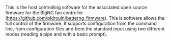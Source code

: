 This is the host controlling software for the associated open source firmware for the BigNG fan controller (https://github.com/pldrouin/betterng_firmware).
This is software allows the full control of the firmware. It supports configuration from the command line, from configuration files and from the standard input using two different modes (reading a pipe and with a basic prompt).
